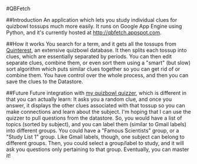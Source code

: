 #QBFetch

##Introduction
An application which lets you study individual clues for quizbowl tossups much more easily. It runs on Google App Engine using Python, and it's currently hosted at http://qbfetch.appspot.com.

##How it works
You search for a term, and it gets all the tossups from [Quinterest](http://www.quinterest.org), an extensive quizbowl database. It then splits each tossup into clues, which are essentially separated by periods. You can then edit separate clues, combine them, or even sort them using a "smart" (but slow) sort algorithm which puts similar clues together so you can get rid of or combine them.
You have control over the whole process, and then you can save the clues to the Datastore.

##Future
Future integration with [my quizbowl quizzer](http://epicfaace.github.io/quizbowl/quiz.html), which is different in that you can actually learn: It asks you a random clue, and once you answer, it displays the other clues associated with that tossup so you can make connections and learn about the subject.
I'm hoping that I can use the quizzer to pull questions from the datastore. So, you would have a list of topics (sorted by subject), and you can label them (similar to Gmail labels) into different groups. You could have a "Famous Scientists" group, or a "Study List 1" group. Like Gmail labels, though, one subject can belong to different groups.
Then, you could select a group/label to study, and it will ask you questions only pertaining to that group. Eventually, you can master it!
